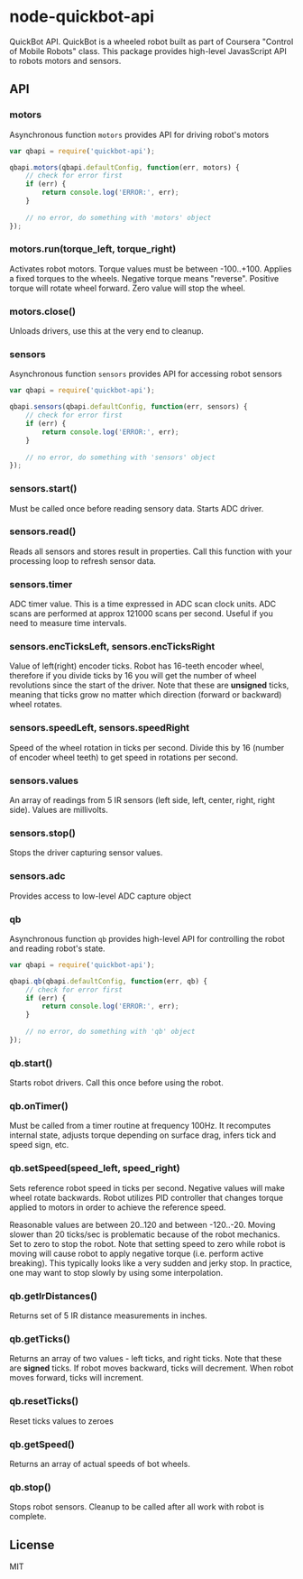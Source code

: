 node-quickbot-api
=================

QuickBot API. QuickBot is a wheeled robot built as part of Coursera "Control of Mobile Robots" class. This package provides
high-level JavasScript API to robots motors and sensors.

## API

### motors
Asynchronous function `motors` provides API for driving robot's motors

```javascript
var qbapi = require('quickbot-api');

qbapi.motors(qbapi.defaultConfig, function(err, motors) {
	// check for error first
	if (err) {
		return console.log('ERROR:', err);
	}
	
	// no error, do something with 'motors' object
});
```

### motors.run(torque_left, torque_right)

Activates robot motors. Torque values must be between -100..+100. Applies a fixed torques to the wheels. Negative torque
means "reverse". Positive torque will rotate wheel forward. Zero value will stop the wheel.

### motors.close()

Unloads drivers, use this at the very end to cleanup.

### sensors
Asynchronous function `sensors` provides API for accessing robot sensors

```javascript
var qbapi = require('quickbot-api');

qbapi.sensors(qbapi.defaultConfig, function(err, sensors) {
	// check for error first
	if (err) {
		return console.log('ERROR:', err);
	}
	
	// no error, do something with 'sensors' object
});
```

### sensors.start()
Must be called once before reading sensory data. Starts ADC driver.

### sensors.read()
Reads all sensors and stores result in properties. Call this function with your processing loop to refresh sensor data.

### sensors.timer
ADC timer value. This is a time expressed in ADC scan clock units. ADC scans are performed at approx 121000 scans per second.
Useful if you need to measure time intervals.

### sensors.encTicksLeft, sensors.encTicksRight
Value of left(right) encoder ticks. Robot has 16-teeth encoder wheel, therefore if you divide ticks by 16 you will get the number
of wheel revolutions since the start of the driver. Note that these are **unsigned** ticks, meaning that ticks grow no matter which
direction (forward or backward) wheel rotates.

### sensors.speedLeft, sensors.speedRight
Speed of the wheel rotation in ticks per second. Divide this by 16 (number of encoder wheel teeth) to get speed in rotations per second.

### sensors.values
An array of readings from 5 IR sensors (left side, left, center, right, right side). Values are millivolts.

### sensors.stop()
Stops the driver capturing sensor values.

### sensors.adc
Provides access to low-level ADC capture object

### qb
Asynchronous function `qb` provides high-level API for controlling the robot and reading robot's state.

```javascript
var qbapi = require('quickbot-api');

qbapi.qb(qbapi.defaultConfig, function(err, qb) {
	// check for error first
	if (err) {
		return console.log('ERROR:', err);
	}
	
	// no error, do something with 'qb' object
});
```

### qb.start()
Starts robot drivers. Call this once before using the robot.

### qb.onTimer()
Must be called from a timer routine at frequency 100Hz. It recomputes internal state, adjusts torque depending on surface drag,
infers tick and speed sign, etc.

### qb.setSpeed(speed_left, speed_right)
Sets reference robot speed in ticks per second. Negative values will make wheel rotate backwards. Robot utilizes PID controller
that changes torque applied to motors in order to achieve the reference speed.

Reasonable values are
between 20..120 and between -120..-20. Moving slower than 20 ticks/sec is problematic because of the robot mechanics. Set to zero
to stop the robot. Note that setting speed to zero while robot is moving will cause robot to apply negative torque (i.e. perform
active breaking). This typically looks like a very sudden and jerky stop. In practice, one may want to stop slowly by using some
interpolation.

### qb.getIrDistances()
Returns set of 5 IR distance measurements in inches.

### qb.getTicks()
Returns an array of two values - left ticks, and right ticks. Note that these are **signed** ticks. If robot moves backward,
ticks will decrement. When robot moves forward, ticks will increment.

### qb.resetTicks()
Reset ticks values to zeroes

### qb.getSpeed()
Returns an array of actual speeds of bot wheels.

### qb.stop()
Stops robot sensors. Cleanup to be called after all work with robot is complete.

## License
MIT

